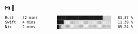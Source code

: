 ### Hi 👋

<!--START_SECTION:waka-->

```txt
Rust    32 mins         █████████████████████░░░░   83.37 %
Swift   4 mins          ███░░░░░░░░░░░░░░░░░░░░░░   11.39 %
Nix     2 mins          █▒░░░░░░░░░░░░░░░░░░░░░░░   05.24 %
```

<!--END_SECTION:waka-->
